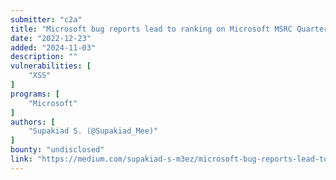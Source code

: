 ```yaml
---
submitter: "c2a"
title: "Microsoft bug reports lead to ranking on Microsoft MSRC Quarterly Leaderboard (Q3 2022)"
date: "2022-12-23"
added: "2024-11-03"
description: ""
vulnerabilities: [
    "XSS"
]
programs: [
    "Microsoft"
]
authors: [
    "Supakiad S. (@Supakiad_Mee)"
]
bounty: "undisclosed"
link: "https://medium.com/supakiad-s-m3ez/microsoft-bug-reports-lead-to-ranking-on-microsoft-msrc-quarterly-leaderboard-q3-2022-c6c9f70e2ccd"
---
```




